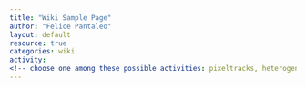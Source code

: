 ```yaml
---
title: "Wiki Sample Page"
author: "Felice Pantaleo"
layout: default
resource: true
categories: wiki
activity:  
<!-- choose one among these possible activities: pixeltracks, heterogeneouscomputing, ml -->
---
```

